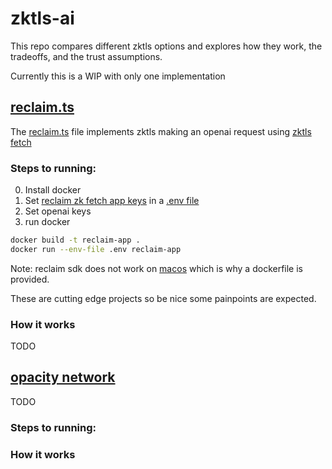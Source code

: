 # zktls-ai

This repo compares different zktls options and explores how they work, the tradeoffs, and the trust assumptions.

Currently this is a WIP with only one implementation

## [reclaim.ts](./reclaim.ts)

The [reclaim.ts](./reclaim.ts) file implements zktls making an openai request using [zktls fetch]()

### Steps to running:

0. Install docker
1. Set [reclaim zk fetch app keys](https://dev.reclaimprotocol.org/new-application) in a [.env file](./example.env)
2. Set openai keys
3. run docker

```bash
docker build -t reclaim-app .
docker run --env-file .env reclaim-app
```

Note: reclaim sdk does not work on [macos](https://github.com/reclaimprotocol/reclaim-js-sdk/issues/16) which is why a dockerfile is provided. 

These are cutting edge projects so be nice some painpoints are expected.

### How it works

TODO

## [opacity network](https://www.opacity.network/)

TODO

### Steps to running:
### How it works

